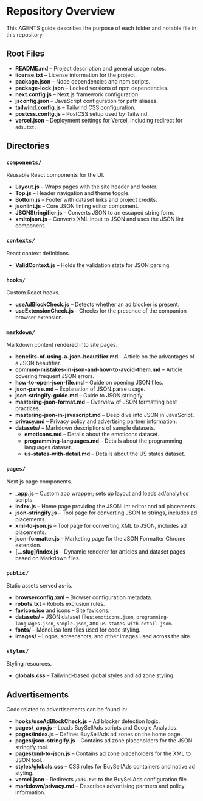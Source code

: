 # Repository Overview

This AGENTS guide describes the purpose of each folder and notable file in this repository.

## Root Files
- **README.md** – Project description and general usage notes.
- **license.txt** – License information for the project.
- **package.json** – Node dependencies and npm scripts.
- **package-lock.json** – Locked versions of npm dependencies.
- **next.config.js** – Next.js framework configuration.
- **jsconfig.json** – JavaScript configuration for path aliases.
- **tailwind.config.js** – Tailwind CSS configuration.
- **postcss.config.js** – PostCSS setup used by Tailwind.
- **vercel.json** – Deployment settings for Vercel, including redirect for `ads.txt`.

## Directories
### `components/`
Reusable React components for the UI.
- **Layout.js** – Wraps pages with the site header and footer.
- **Top.js** – Header navigation and theme toggle.
- **Bottom.js** – Footer with dataset links and project credits.
- **jsonlint.js** – Core JSON linting editor component.
- **JSONStringifier.js** – Converts JSON to an escaped string form.
- **xmltojson.js** – Converts XML input to JSON and uses the JSON lint component.

### `contexts/`
React context definitions.
- **ValidContext.js** – Holds the validation state for JSON parsing.

### `hooks/`
Custom React hooks.
- **useAdBlockCheck.js** – Detects whether an ad blocker is present.
- **useExtensionCheck.js** – Checks for the presence of the companion browser extension.

### `markdown/`
Markdown content rendered into site pages.
- **benefits-of-using-a-json-beautifier.md** – Article on the advantages of a JSON beautifier.
- **common-mistakes-in-json-and-how-to-avoid-them.md** – Article covering frequent JSON errors.
- **how-to-open-json-file.md** – Guide on opening JSON files.
- **json-parse.md** – Explanation of JSON.parse usage.
- **json-stringify-guide.md** – Guide to JSON.stringify.
- **mastering-json-format.md** – Overview of JSON formatting best practices.
- **mastering-json-in-javascript.md** – Deep dive into JSON in JavaScript.
- **privacy.md** – Privacy policy and advertising partner information.
- **datasets/** – Markdown descriptions of sample datasets.
  - **emoticons.md** – Details about the emoticons dataset.
  - **programming-languages.md** – Details about the programming languages dataset.
  - **us-states-with-detail.md** – Details about the US states dataset.

### `pages/`
Next.js page components.
- **_app.js** – Custom app wrapper; sets up layout and loads ad/analytics scripts.
- **index.js** – Home page providing the JSONLint editor and ad placements.
- **json-stringify.js** – Tool page for converting JSON to strings, includes ad placements.
- **xml-to-json.js** – Tool page for converting XML to JSON, includes ad placements.
- **json-formatter.js** – Marketing page for the JSON Formatter Chrome extension.
- **[...slug]/index.js** – Dynamic renderer for articles and dataset pages based on Markdown files.

### `public/`
Static assets served as-is.
- **browserconfig.xml** – Browser configuration metadata.
- **robots.txt** – Robots exclusion rules.
- **favicon.ico** and icons – Site favicons.
- **datasets/** – JSON dataset files: `emoticons.json`, `programming-languages.json`, `sample.json`, and `us-states-with-detail.json`.
- **fonts/** – MonoLisa font files used for code styling.
- **images/** – Logos, screenshots, and other images used across the site.

### `styles/`
Styling resources.
- **globals.css** – Tailwind-based global styles and ad zone styling.

## Advertisements
Code related to advertisements can be found in:
- **hooks/useAdBlockCheck.js** – Ad blocker detection logic.
- **pages/_app.js** – Loads BuySellAds scripts and Google Analytics.
- **pages/index.js** – Defines BuySellAds ad zones on the home page.
- **pages/json-stringify.js** – Contains ad zone placeholders for the JSON stringify tool.
- **pages/xml-to-json.js** – Contains ad zone placeholders for the XML to JSON tool.
- **styles/globals.css** – CSS rules for BuySellAds containers and native ad styling.
- **vercel.json** – Redirects `/ads.txt` to the BuySellAds configuration file.
- **markdown/privacy.md** – Describes advertising partners and policy information.
